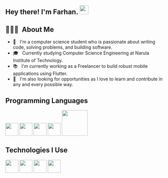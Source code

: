 
<h2> Hey there! I'm Farhan. <img src="https://media.giphy.com/media/hvRJCLFzcasrR4ia7z/giphy.gif" width="28px" height="28px"></h2>

## 👨🏻‍💻 &nbsp;About Me 

 - 🤔 &nbsp; I'm a computer science student who is passionate about writing code, solving problems, and building software.
 - 🎓 &nbsp; Currently studying Computer Science Engineering at Narula Institute of Technology.
 - 📚 &nbsp;  I'm currently working as a Freelancer to build robust mobile applications using Flutter.
 - 👯 &nbsp;  I'm also looking for opportunities as I love to learn and contribute in any and every possible way. 
<!--  - :octocat: &nbsp; [My Resume](https://drive.google.com/file/d/1N5c-6aifkQIdDY_aHiuAwyuURSbV9Ueu/view?usp=share_link) -->
 
 ## Programming Languages
 <div class="row">
<img src = 'https://www.vectorlogo.zone/logos/dartlang/dartlang-icon.svg' width='40'/>
<img src = 'https://upload.wikimedia.org/wikipedia/commons/1/18/ISO_C%2B%2B_Logo.svg' width='40'/> 
<img src = 'https://www.vectorlogo.zone/logos/java/java-vertical.svg' width='40'/> 
<img src = 'https://upload.wikimedia.org/wikipedia/commons/1/18/C_Programming_Language.svg' width='40'/> 
<img src = 'https://www.vectorlogo.zone/logos/mysql/mysql-ar21.svg' width='80'/>

 </div>
 
## Technologies I Use
<div class="row">
<img src = 'https://www.vectorlogo.zone/logos/flutterio/flutterio-icon.svg' height='40'/>
 <img src = 'https://www.vectorlogo.zone/logos/android/android-tile.svg' width='40'/> 
 <img src = 'https://www.vectorlogo.zone/logos/firebase/firebase-icon.svg' width='40'/> 
 <img src = 'https://www.vectorlogo.zone/logos/git-scm/git-scm-icon.svg' width='40'/> 
 
</div>

<!--
**Farhan-0/Farhan-0** is a ✨ _special_ ✨ repository because its `README.md` (this file) appears on your GitHub profile.

Here are some ideas to get you started:

- 🔭 I’m currently working on ...
- 🌱 I’m currently learning ...
- 👯 I’m looking to collaborate on ...
- 🤔 I’m looking for help with ...
- 💬 Ask me about ...
- 📫 How to reach me: ...
- 😄 Pronouns: ...
- ⚡ Fun fact: ...
-->
